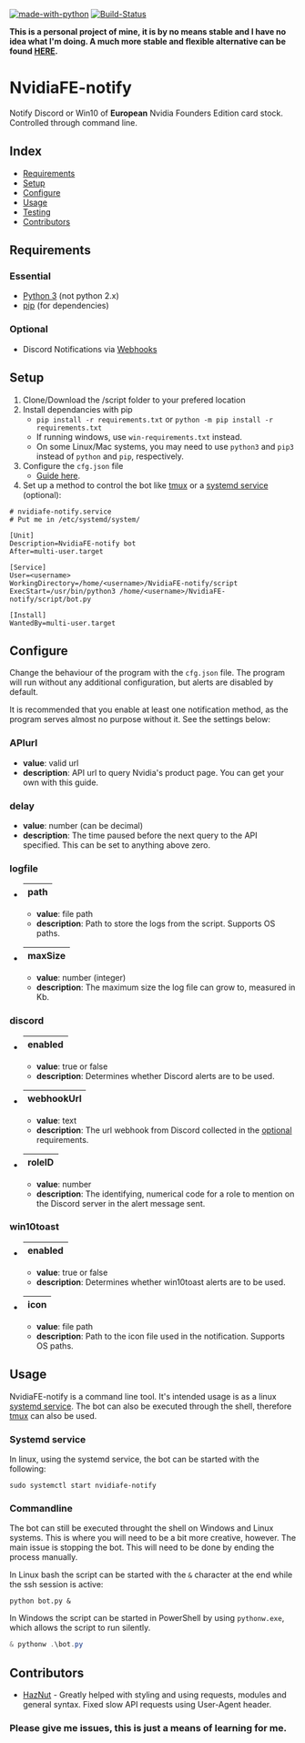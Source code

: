 [![made-with-python](https://img.shields.io/badge/Made%20with-Python-informational)](https://www.python.org/)
[![Build-Status](https://img.shields.io/github/workflow/status/kiweezi/NvidiaFE-notify/Python%20application)](https://github.com/kiweezi/NvidiaFE-notify/actions?query=workflow%3A%22Python+application%22)

**This is a personal project of mine, it is by no means stable and I have no idea what I'm doing. A much more stable and flexible alternative can be found [HERE](https://github.com/samuelm2/Nvidia-Notify).**

# NvidiaFE-notify
Notify Discord or Win10 of **European** Nvidia Founders Edition card stock. Controlled through command line.


## Index
<!--toc-start-->
* [Requirements](#requirements)
* [Setup](#setup)
* [Configure](#configure)
* [Usage](#usage)
* [Testing](#testing)
* [Contributors](#contributors)
<!--toc-end-->


## Requirements
### Essential
- [Python 3](https://www.python.org/downloads/) (not python 2.x)
- [pip](https://pip.pypa.io/en/stable/installing/) (for dependencies)

### Optional
- Discord Notifications via [Webhooks](https://support.discord.com/hc/en-us/articles/228383668-Intro-to-Webhooks)


## Setup
1. Clone/Download the /script folder to your prefered location
2. Install dependancies with pip
    - `pip install -r requirements.txt` or `python -m pip install -r requirements.txt`
    - If running windows, use `win-requirements.txt` instead.
    - On some Linux/Mac systems, you may need to use `python3` and `pip3` instead of `python` and `pip`, respectively.
3. Configure the `cfg.json` file
    - [Guide here](#configure).
4. Set up a method to control the bot like [tmux](https://www.howtogeek.com/671422/how-to-use-tmux-on-linux-and-why-its-better-than-screen/) or a [systemd service](https://medium.com/codex/setup-a-python-script-as-a-service-through-systemctl-systemd-f0cc55a42267) (optional):
```
# nvidiafe-notify.service
# Put me in /etc/systemd/system/

[Unit]
Description=NvidiaFE-notify bot
After=multi-user.target

[Service]
User=<username>
WorkingDirectory=/home/<username>/NvidiaFE-notify/script
ExecStart=/usr/bin/python3 /home/<username>/NvidiaFE-notify/script/bot.py

[Install]
WantedBy=multi-user.target
```


## Configure
Change the behaviour of the program with the `cfg.json` file. The program will run without any additional configuration, but alerts are disabled by default.

It is recommended that you enable at least one notification method, as the program serves almost no purpose without it. See the settings below:

### APIurl
- **value**: valid url
- **description**: API url to query Nvidia's product page. You can get your own with this guide.
### delay
- **value**: number (can be decimal)
- **description**: The time paused before the next query to the API specified. This can be set to anything above zero.
### logfile
- | path |
  |------|
    - **value**: file path
    - **description**: Path to store the logs from the script. Supports OS paths.
- | maxSize |
  |---------|
    - **value**: number (integer)
    - **description**: The maximum size the log file can grow to, measured in Kb.
### discord
- | enabled |
  |---------|
    - **value**: true or false
    - **description**: Determines whether Discord alerts are to be used.
- | webhookUrl |
  |------------|
    - **value**: text
    - **description**: The url webhook from Discord collected in the [optional](#optional) requirements.
- | roleID |
  |--------|
    - **value**: number
    - **description**: The identifying, numerical code for a role to mention on the Discord server in the alert message sent.
### win10toast
- | enabled |
  |---------|
    - **value**: true or false
    - **description**: Determines whether win10toast alerts are to be used.
- | icon |
  |------|
    - **value**: file path
    - **description**: Path to the icon file used in the notification. Supports OS paths.


## Usage
NvidiaFE-notify is a command line tool. It's intended usage is as a linux [systemd service](https://medium.com/codex/setup-a-python-script-as-a-service-through-systemctl-systemd-f0cc55a42267).
The bot can also be executed through the shell, therefore [tmux](https://www.howtogeek.com/671422/how-to-use-tmux-on-linux-and-why-its-better-than-screen/) can also be used.

### Systemd service
In linux, using the systemd service, the bot can be started with the following:
```console
sudo systemctl start nvidiafe-notify
```

### Commandline
The bot can still be executed throught the shell on Windows and Linux systems. This is where you will need to be a bit more creative, however.
The main issue is stopping the bot. This will need to be done by ending the process manually.

In Linux bash the script can be started with the `&` character at the end while the ssh session is active:
```console
python bot.py &
```
In Windows the script can be started in PowerShell by using `pythonw.exe`, which allows the script to run silently.
```powershell
& pythonw .\bot.py
```


## Contributors
* [HazNut](https://github.com/HazNut) - Greatly helped with styling and using requests, modules and general syntax. Fixed slow API requests using User-Agent header.

### Please give me issues, this is just a means of learning for me.
